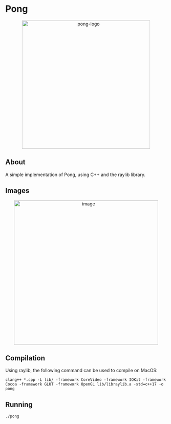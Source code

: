 # Pong

<p align="center">
  <img width="400" alt="pong-logo" src="https://github.com/vqiu25/pong/assets/109129209/bf8ddada-9539-45a2-b281-8c955a2c4890">
</p>

## About
A simple implementation of Pong, using C++ and the raylib library.

## Images
<p align="center">
  <img width="450" alt="image" src="https://github.com/vqiu25/pong/assets/109129209/72be237a-e01b-44f5-898d-2fc1453e06ab">
</p>

## Compilation
Using raylib, the following command can be used to compile on MacOS:

`clang++ *.cpp -L lib/ -framework CoreVideo -framework IOKit -framework Cocoa -framework GLUT -framework OpenGL lib/libraylib.a -std=c++17 -o pong`

## Running
`./pong`
